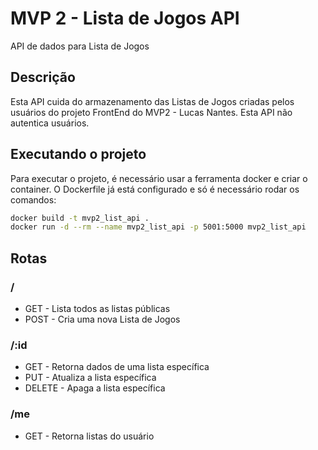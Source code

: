 # MVP 2 - Lista de Jogos API

API de dados para Lista de Jogos

## Descrição

Esta API cuida do armazenamento das Listas de Jogos criadas pelos usuários do projeto FrontEnd do MVP2 - Lucas Nantes.
Esta API não autentica usuários.

## Executando o projeto

Para executar o projeto, é necessário usar a ferramenta docker e criar o container. O Dockerfile já está configurado e só é necessário rodar os comandos:

```sh
docker build -t mvp2_list_api .
docker run -d --rm --name mvp2_list_api -p 5001:5000 mvp2_list_api
```

## Rotas

### /

* GET - Lista todos as listas públicas
* POST - Cria uma nova Lista de Jogos

### /:id

* GET - Retorna dados de uma lista específica
* PUT - Atualiza a lista específica
* DELETE - Apaga a lista específica

### /me

* GET - Retorna listas do usuário
